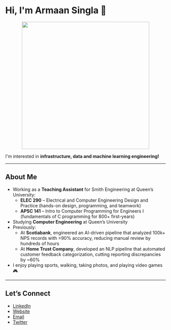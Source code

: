 # Hi, I'm Armaan Singla 👋

<p align="center">
  <img src="https://media.giphy.com/media/v1.Y2lkPWVjZjA1ZTQ3YTZ5dHRha2RxdHBiY2tobXhoZzVucTR0bjNjZndwZjluMGc4NXl2OCZlcD12MV9naWZzX3RyZW5kaW5nJmN0PWc/BDQmMy3ZM8sgRNFkhe/giphy.gif" width="400">
</p>

I'm interested in **infrastructure, data and machine learning engineering!**

---

## About Me
- Working as a **Teaching Assistant** for Smith Engineering at Queen’s University:  
  - **ELEC 290** – Electrical and Computer Engineering Design and Practice (hands-on design, programming, and teamwork)  
  - **APSC 141** – Intro to Computer Programming for Engineers I (fundamentals of C programming for 800+ first-years)  
- Studying **Computer Engineering** at Queen’s University  
- Previously:  
  - At **Scotiabank**, engineered an AI-driven pipeline that analyzed 100k+ NPS records with >90% accuracy, reducing manual review by hundreds of hours  
  - At **Home Trust Company**, developed an NLP pipeline that automated customer feedback categorization, cutting reporting discrepancies by ~60%  
- I enjoy playing sports, walking, taking photos, and playing video games 🎮  

---

## Let’s Connect
- [LinkedIn](https://www.linkedin.com/in/armaansingla)  
- [Website](https://armaansingla.me)  
- [Email](mailto:armaan.singla@outlook.com)  
- [Twitter](https://x.com/armsingla)  

